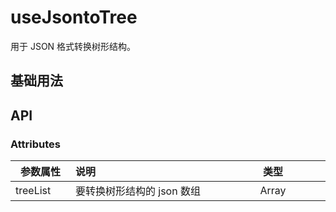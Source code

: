 # useJsontoTree

用于 JSON 格式转换树形结构。

## 基础用法

<preview path="../../components/sunJsontoTree/index.vue" title="基本使用" description="接收一个JSON格式的数组"></preview>

<!-- ## 参数

* <div> <el-tag effect="light">treeList</el-tag>：要转换树形结构的json数组，默认[ ]</div> -->

## API

### Attributes

| <div style="width:80px">参数属性</div> | <div style="width:250px">说明</div> | <div style="width:100px">类型</div> | <div style="width:100px">默认值</div> |
| -------------------------------------- | :---------------------------------- | :---------------------------------: | :-----------------------------------: |
| treeList                               | 要转换树形结构的 json 数组          |                Array                |                  [ ]                  |

